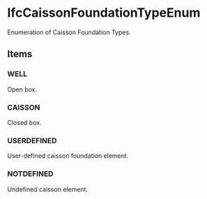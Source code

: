 # IfcCaissonFoundationTypeEnum

Enumeration of Caisson Foundation Types.

## Items

### WELL
Open box.

### CAISSON
Closed box.

### USERDEFINED
User-defined caisson foundation element.

### NOTDEFINED
Undefined caisson element.
